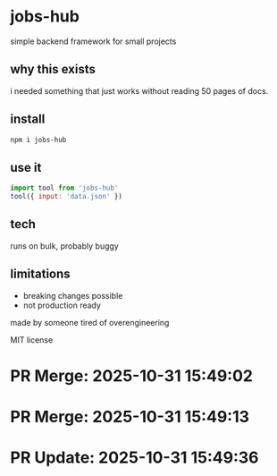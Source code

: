 # jobs-hub

simple backend framework for small projects

## why this exists

i needed something that just works without reading 50 pages of docs.

## install

```bash
npm i jobs-hub
```

## use it

```js
import tool from 'jobs-hub'
tool({ input: 'data.json' })
```

## tech

runs on bulk, probably buggy

## limitations

- breaking changes possible
- not production ready

made by someone tired of overengineering

MIT license

# PR Merge: 2025-10-31 15:49:02

# PR Merge: 2025-10-31 15:49:13

# PR Update: 2025-10-31 15:49:36
